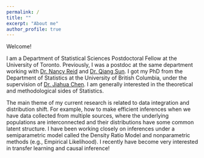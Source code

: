 ```yaml
---
permalink: /
title: ""
excerpt: "About me"
author_profile: true
---
```


Welcome! 

I am a Department of Statistical Sciences Postdoctoral Fellow at the University of Toronto. Previously, I was a postdoc at the same department working with [Dr. Nancy Reid](https://www.utstat.utoronto.ca/reid/) and [Dr. Qiang Sun](https://sites.google.com/view/qsun/). I got my PhD from the Department of Statistics at the University of British Columbia, under the supervision of [Dr. Jiahua Chen](https://www.stat.ubc.ca/~jhchen/). I am generally interested in the theoretical and methodological sides of Statistics. 

The main theme of my current research is related to data integration and distribution shift. For example, how to make efficient inferences when we have data collected from multiple sources, where the underlying populations are interconnected and their distributions have some common latent structure. I have been working closely on inferences under a semiparametric model called the Density Ratio Model and nonparametric methods (e.g., Empirical Likelihood). I recently have become very interested in transfer learning and causal inference!
